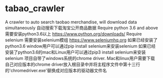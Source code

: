 # tabao_crawler
A crawler to auto search taobao merchandise, will download data simultaneously
自动搜索下载淘宝公开商品数据
Require python 3.6 and above 需要安装python3.6以上 https://www.python.org/downloads/
Require selenium 需要安装selenium模组  https://www.seleniumhq.org
如果已经安装了python3.6 window用户可以通过pip install selenium来安装selenium
如果已经安装了python3.6的mac和Linux用户可以通过pip3 install selenium来安装selenium
项目自带了windows系统的chrome driver. Mac和linux用户需要下载自己对应版本的chrome driver放入根目录中并将主程序文件中第十三行的'chromedriver.exe'替换成对应版本的驱动器文件名
